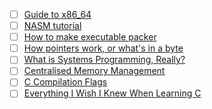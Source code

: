 - [ ] [Guide to x86_64](https://web.stanford.edu/class/archive/cs/cs107/cs107.1206/guide/x86-64.html)
- [ ] [NASM tutorial](https://cs.lmu.edu/~ray/notes/nasmtutorial/)
- [ ] [How to make executable packer](https://fasterthanli.me/series/making-our-own-executable-packer)
- [ ] [How pointers work, or what's in a byte](https://www.ralfj.de/blog/2018/07/24/pointers-and-bytes.html)
- [ ] [What is Systems Programming, Really?](https://willcrichton.net/notes/systems-programming/)
- [ ] [Centralised Memory Management](https://sasluca.github.io/cmm.html)
- [ ] [C Compilation Flags](https://nullprogram.com/blog/2023/04/29/)
- [ ] [Everything I Wish I Knew When Learning C](https://tmewett.com/c-tips/)
